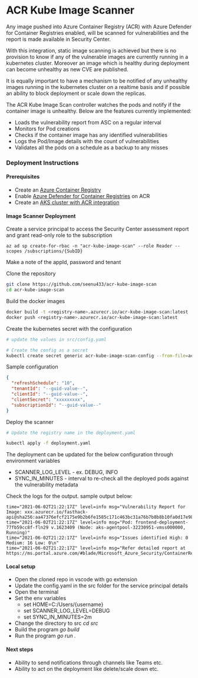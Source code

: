 # ACR Kube Image Scanner

Any image pushed into Azure Container Registry (ACR) with Azure Defender for Container Registries enabled, will be scanned for vulnerabilities and the report is made available in Security Center.

With this integration, static image scanning is achieved but there is no provision to know if any of the vulnerable images are currently running in a kubernetes cluster. Moreover an image which is healthy during deployment can become unhealthy as new CVE are published.

It is equally important to have a mechanism to be notified of any unhealthy images running in the kubernetes cluster on a realtime basis and if possible an ability to block deployment or scale down the replicas.

The ACR Kube Image Scan controller watches the pods and notify if the container image is unhealthy. Below are the features currently implemented:

- Loads the vulnerability report from ASC on a regular interval
- Monitors for Pod creations
- Checks if the container image has any identified vulnerabilities
- Logs the Pod/Image details with the count of vulnerabilities
- Validates all the pods on a schedule as a backup to any misses

### Deployment Instructions

#### Prerequisites

- Create an [Azure Container Registry](https://docs.microsoft.com/en-us/azure/container-registry/container-registry-get-started-portal)
- Enable [Azure Defender for Container Registries](https://docs.microsoft.com/en-us/azure/security-center/defender-for-container-registries-usage) on ACR
- Create an [AKS cluster with ACR integration](https://docs.microsoft.com/en-us/azure/aks/cluster-container-registry-integration#create-a-new-aks-cluster-with-acr-integration)

#### Image Scanner Deployment

Create a service principal to access the Security Center assessment report and grant read-only role to the subscription

```azurecli
az ad sp create-for-rbac -n "acr-kube-image-scan" --role Reader --scopes /subscriptions/{SubID}
```

Make a note of the appId, password and tenant

Clone the repository

```bash
git clone https://github.com/seenu433/acr-kube-image-scan
cd acr-kube-image-scan
```

Build the docker images

```bash
docker build -t <registry-name>.azurecr.io/acr-kube-image-scan:latest .
docker push <registry-name>.azurecr.io/acr-kube-image-scan:latest
```

Create the kubernetes secret with the configuration

```bash
# update the values in src/config.yaml

# Create the config as a secret
kubectl create secret generic acr-kube-image-scan-config --from-file=acr-kube-image-scan-config.yaml=./src/config.yaml
```

Sample configuration

```json
{
  "refreshSchedule": "10",
  "tenantId": "--guid-value--",
  "clientId": "--guid-value--",
  "clientSecret": "xxxxxxxxx",
  "subscriptionId": "--guid-value--"
}
```

Deploy the scanner

```bash
# Update the registry name in the deployment.yaml

kubectl apply -f deployment.yaml
```

The deployment can be updated for the below configuration through environment variables

- SCANNER_LOG_LEVEL - ex. DEBUG, INFO
- SYNC_IN_MINUTES - interval to re-check all the deployed pods against the vulnerability metadata

Check the logs for the output. sample output below:

```dotnetcli
time="2021-06-02T21:22:17Z" level=info msg="Vulnerability Report for Image: xxx.azurecr.io/fasthack-api@sha256:aa47376efcf2175e9b2b6fe1585c171c463bc31a76b7b8b8b10fa0d17e983c82"
time="2021-06-02T21:22:17Z" level=info msg="Pod: frontend-deployment-77fb59cc8f-fln29 v.1623409 (Node: aks-agentpool-32230951-vmss000000, Running)"
time="2021-06-02T21:22:17Z" level=info msg="Issues identified High: 0 Medium: 16 Low: 0\n"
time="2021-06-02T21:22:17Z" level=info msg="Refer detailed report at https://ms.portal.azure.com/#blade/Microsoft_Azure_Security/ContainerRegistryRecommendationDetailsBlade/assessmentKey/xxxxxxxxxxxx"
```

#### Local setup

- Open the cloned repo in vscode with go extension
- Update the config.yaml in the src folder for the service principal details
- Open the terminal
- Set the env variables
  - set HOME=C:/Users/{username}
  - set SCANNER_LOG_LEVEL=DEBUG
  - set SYNC_IN_MINUTES=2m
- Change the directory to src *cd src*
- Build the program *go build*
- Run the program *go run .*

#### Next steps

- Ability to send notifications through channels like Teams etc.
- Ability to act on the deployment like delete/scale down etc.
